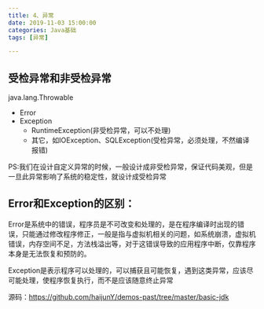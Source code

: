 ```yaml
---
title: 4、异常
date: 2019-11-03 15:00:00
categories: Java基础
tags: [异常]

---
```


## 受检异常和非受检异常

java.lang.Throwable

- Error
- Exception
  - RuntimeException(非受检异常，可以不处理)
  - 其它，如IOException、SQLException(受检异常，必须处理，不然编译报错)

PS:我们在设计自定义异常的时候，一般设计成非受检异常，保证代码美观，但是一旦此异常影响了系统的稳定性，就设计成受检异常

## Error和Exception的区别：

Error是系统中的错误，程序员是不可改变和处理的，是在程序编译时出现的错误，只能通过修改程序修正，一般是指与虚拟机相关的问题，如系统崩溃，虚拟机错误，内存空间不足，方法栈溢出等，对于这错误导致的应用程序中断，仅靠程序本身是无法恢复和预防的。

Exception是表示程序可以处理的，可以捕获且可能恢复，遇到这类异常，应该尽可能处理，使程序恢复执行，而不是应该随意终止异常

源码：https://github.com/haijunY/demos-past/tree/master/basic-jdk